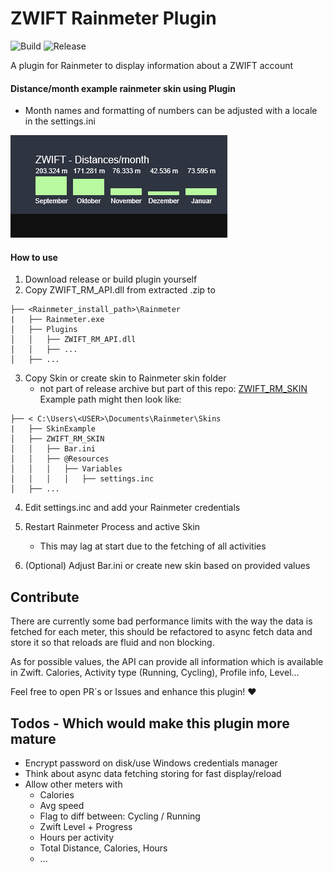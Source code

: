 # ZWIFT Rainmeter Plugin
![Build](https://github.com/kc1r74p/ZWIFT_Rainmeter_Plugin/workflows/Build/badge.svg)
![Release](https://github.com/kc1r74p/ZWIFT_Rainmeter_Plugin/workflows/Release/badge.svg)

A plugin for Rainmeter to display information about a ZWIFT account

#### Distance/month example rainmeter skin using Plugin
- Month names and formatting of numbers can be adjusted with a locale in the settings.ini

![Simple distance per month example](zwift_rainmeter_api.png)

#### How to use
1. Download release or build plugin yourself
2. Copy ZWIFT_RM_API.dll from extracted .zip to

```.
├── <Rainmeter_install_path>\Rainmeter
|   ├── Rainmeter.exe
│   ├── Plugins
│   │   ├── ZWIFT_RM_API.dll
│   │   ├── ...
│   ├── ...
```
 
 3. Copy Skin or create skin to Rainmeter skin folder
    - not part of release archive but part of this repo: [ZWIFT_RM_SKIN](https://github.com/kc1r74p/ZWIFT_Rainmeter_Plugin/tree/main/ZWIFT_RM_SKIN)
 Example path might then look like:
 
 ```.
├── < C:\Users\<USER>\Documents\Rainmeter\Skins
|   ├── SkinExample
│   ├── ZWIFT_RM_SKIN
│   │   ├── Bar.ini
│   │   ├── @Resources
│   │   │   ├── Variables
│   │   │   │   ├── settings.inc
│   ├── ...
```
 
4. Edit settings.inc and add your Rainmeter credentials

5. Restart Rainmeter Process and active Skin
    - This may lag at start due to the fetching of all activities

6. (Optional) Adjust Bar.ini or create new skin based on provided values


## Contribute
There are currently some bad performance limits with the way the data is fetched for each meter, this should be refactored to async fetch data and store it so that reloads are fluid and non blocking.

As for possible values, the API can provide all information which is available in Zwift. 
Calories, Activity type (Running, Cycling), Profile info, Level...

Feel free to open PR´s or Issues and enhance this plugin! ❤

## Todos - Which would make this plugin more mature
 - Encrypt password on disk/use Windows credentials manager
 - Think about async data fetching storing for fast display/reload
 - Allow other meters with
    - Calories
    - Avg speed
    - Flag to diff between: Cycling / Running
    - Zwift Level + Progress
    - Hours per activity
    - Total Distance, Calories, Hours
    - ...
